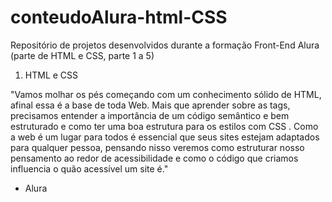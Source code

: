 # conteudoAlura-html-CSS
Repositório de projetos desenvolvidos durante a formação Front-End Alura (parte de HTML e CSS, parte 1 a 5)

1. HTML e CSS

"Vamos molhar os pés começando com um conhecimento sólido de HTML, afinal essa é a base de toda Web. Mais que aprender sobre as tags, precisamos entender a importância de um código semântico e bem estruturado e como ter uma boa estrutura para os estilos com CSS .
Como a web é um lugar para todos é essencial que seus sites estejam adaptados para qualquer pessoa, pensando nisso veremos como estruturar nosso pensamento ao redor de acessibilidade e como o código que criamos influencia o quão acessível um site é."
- Alura
